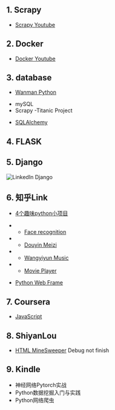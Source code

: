 ## 1. Scrapy
* [Scrapy Youtube](https://www.youtube.com/watch?v=ve_0h4Y8nuI&list=PLhTjy8cBISEqkN-5Ku_kXG4QW33sxQo0t)

## 2. Docker
* [Docker Youtube](https://www.youtube.com/watch?v=zJ6WbK9zFpI)


## 3. database
* [Wanman Python](https://www.wanmen.org/courses/5ec63856ece27dd567a1f2c6/lectures/5efd8606c03106270a97020d)
- mySQL
- Scrapy
-Titanic Project
* [SQLAlchemy](https://www.shiyanlou.com/courses/724)

## 4. FLASK

## 5. Django
![LinkedIn Django](https://www.linkedin.com/learning/learning-django-2018/install-python-and-django?u=43752620)

## 6. 知乎Link
* [4个趣味python小项目](https://mp.weixin.qq.com/s/HVJoOJmmDWxudqtOU9BeTA)
- * [Face recognition](https://github.com/ageitgey/face_recognition/blob/master/README_Simplified_Chinese.md)
- * [Douyin Meizi](https://github.com/wangshub/Douyin-Bot)
- * [Wangyiyun Music](https://github.com/darknessomi/musicbox)
- * [Movie Player](https://github.com/Zulko/moviepy)

* [Python Web Frame](https://mp.weixin.qq.com/s/PDD8C_9AWcRWtCpy5JatMw)

## 7. Coursera
* [JavaScript](https://www.coursera.org/learn/html-css-javascript-for-web-developers/home/welcome)

## 8. ShiyanLou
* [HTML MineSweeper](https://www.shiyanlou.com/courses/144) Debug not finish

## 9. Kindle
- 神经网络Pytorch实战
- Python数据挖掘入门与实践
- Python网络爬虫
